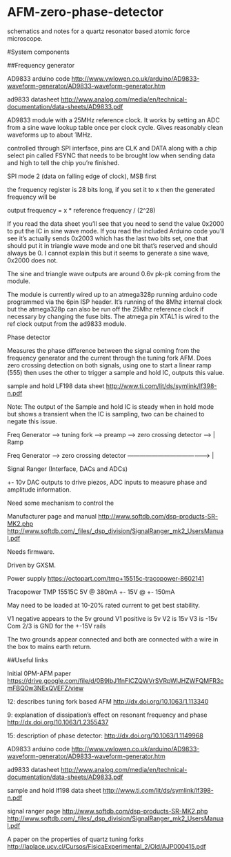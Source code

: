 # AFM-zero-phase-detector
schematics and notes for a quartz resonator based atomic force microscope.

#System components

##Frequency generator 

AD9833 arduino code
http://www.vwlowen.co.uk/arduino/AD9833-waveform-generator/AD9833-waveform-generator.htm

ad9833 datasheet
http://www.analog.com/media/en/technical-documentation/data-sheets/AD9833.pdf

AD9833 module with a 25MHz reference clock. It works by setting an ADC from a sine wave lookup table once per clock cycle. Gives reasonably clean waveforms up to about 1MHz.

controlled through SPI interface, pins are CLK and DATA along with a chip select pin called FSYNC that needs to be brought low when sending data and high to tell the chip you’re finished.

SPI mode 2 (data on falling edge of clock), MSB first

the frequency register is 28 bits long, if you set it to x then the generated frequency will be 

output frequency = x * reference frequency / (2^28)

If you read the data sheet you’ll see that you need to send the value 0x2000 to put the IC in sine wave mode. If you read the included Arduino code you’ll see it’s actually sends 0x2003 which has the last two bits set, one that should put it in triangle wave mode and one bit that’s reserved and should always be 0. I cannot explain this but it seems to generate a sine wave, 0x2000 does not.

The sine and triangle wave outputs are around 0.6v pk-pk coming from the module.

The module is currently wired up to an atmega328p running arduino code programmed via the 6pin ISP header. It’s running of the 8Mhz internal clock but the atmega328p can also be run off the 25Mhz reference clock if necessary by changing the fuse bits. The atmega pin XTAL1 is wired to the ref clock output from the ad9833 module.


Phase detector

Measures the phase difference between the signal coming from the frequency generator and the current through the tuning fork AFM. Does zero crossing detection on both signals, using one to start a linear ramp (555) then uses the other to trigger a sample and hold IC, outputs this value. 

sample and hold LF198 data sheet
http://www.ti.com/lit/ds/symlink/lf398-n.pdf

Note: The output of the Sample and hold IC is steady when in hold mode but shows a transient when the IC is sampling, two can be chained to negate this issue. 


Freq Generator —> tuning fork —> preamp —> zero crossing detector —> | Ramp 

Freq Generator —> zero crossing detector —————————————-> |



Signal Ranger (Interface, DACs and ADCs)

+- 10v DAC outputs to drive piezos, ADC inputs to measure phase and amplitude information.

Need some mechanism to control the 

Manufacturer page and manual
http://www.softdb.com/dsp-products-SR-MK2.php
http://www.softdb.com/_files/_dsp_division/SignalRanger_mk2_UsersManual.pdf

Needs firmware.

Driven by GXSM.

Power supply
https://octopart.com/tmp+15515c-tracopower-8602141

Tracopower TMP 15515C
5V @ 380mA
+- 15V @ +- 150mA

May need to be loaded at 10-20% rated current to get best stability.

V1 negative appears to the 5v ground
V1 positive is 5v
V2 is 15v
V3 is -15v
Com 2/3 is GND for the +-15V rails

The two grounds appear connected and both are connected with a wire in the box to mains earth return.

##Useful links

Initial 0PM-AFM paper
https://drive.google.com/file/d/0B9IbJ1fnFICZQWVrSVRpWlJHZWFQMFR3cmFBQ0w3NExQVEFZ/view

12: describes tuning fork based AFM
http://dx.doi.org/10.1063/1.113340

9: explanation of dissipation’s effect on resonant frequency and phase
http://dx.doi.org/10.1063/1.2355437

15: description of phase detector:
http://dx.doi.org/10.1063/1.1149968

AD9833 arduino code
http://www.vwlowen.co.uk/arduino/AD9833-waveform-generator/AD9833-waveform-generator.htm

ad9833 datasheet
http://www.analog.com/media/en/technical-documentation/data-sheets/AD9833.pdf

sample and hold lf198 data sheet
http://www.ti.com/lit/ds/symlink/lf398-n.pdf

signal ranger page
http://www.softdb.com/dsp-products-SR-MK2.php
http://www.softdb.com/_files/_dsp_division/SignalRanger_mk2_UsersManual.pdf

A paper on the properties of quartz tuning forks
http://laplace.ucv.cl/Cursos/FisicaExperimental_2/Old/AJP000415.pdf



